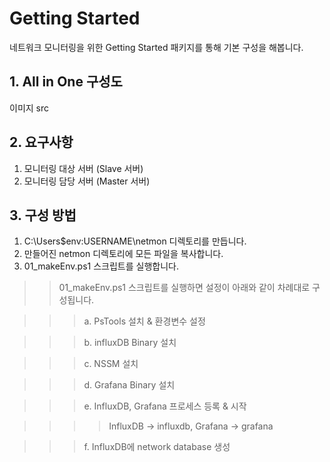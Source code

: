 # Getting Started

네트워크 모니터링을 위한 Getting Started 패키지를 통해 기본 구성을 해봅니다.

## 1. All in One 구성도
이미지 src

## 2. 요구사항
1. 모니터링 대상 서버 (Slave 서버)
2. 모니터링 담당 서버 (Master 서버)

## 3. 구성 방법
1. C:\Users\$env:USERNAME\netmon 디렉토리를 만듭니다.
2. 만들어진 netmon 디렉토리에 모든 파일을 복사합니다.
3. 01_makeEnv.ps1 스크립트를 실행합니다.
>> 01_makeEnv.ps1 스크립트를 실행하면 설정이 아래와 같이 차례대로 구성됩니다.

>>> a. PsTools 설치 & 환경변수 설정

>>> b. influxDB Binary 설치

>>> c. NSSM 설치

>>> d. Grafana Binary 설치

>>> e. InfluxDB, Grafana 프로세스 등록 & 시작

>>>> InfluxDB -> influxdb, Grafana -> grafana

>>> f. InfluxDB에 network database 생성
